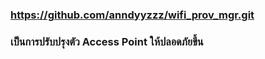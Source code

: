 ### https://github.com/anndyyzzz/wifi_prov_mgr.git

### เป็นการปรับปรุงตัว Access Point ให้ปลอดภัยขึ้น
